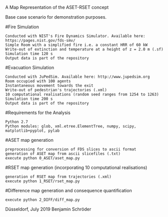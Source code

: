 

A Map Representation of the ASET-RSET concept

Base case scenario for demonstration purposes.

#Fire Simulation

    Conducted with NIST's Fire Dynamics Simulator. Available here: https://pages.nist.gov/fds-smv/
    Simple Room with a simplified fire i.e. a constant HRR of 60 kW
    Write-out of extinction and temperature at a height of z = 2.0 m (.sf)
    Simulation time 120 s
    Output data is part of the repository

#Evacuation Simulation

    Conducted with JuPedSim. Available here: http://www.jupedsim.org
    Room occupied with 100 agents
    Instantaneous movement towards the exit
    Write-out of pedestrian's trajectories (.xml)
    10 computational realisations (random seed ranges from 1254 to 1263)
    Simulation time 200 s
    Output data is part of the repository

#Requirements for the Analysis

    Python 2.7
    Python modules: glob, xml.etree.ElementTree, numpy, scipy, matplotlib+pyplot, pylab

#ASET map generation

    preprocessing for conversion of FDS slices to ascii format
    generation of ASET map from ascii slicefiles (.txt)
    execute python 0_ASET/aset_map.py

#RSET map generation (incorporating 10 computational realisations)

    generation of RSET map from trajectories (.xml)
    execute python 1_RSET/rset_map.py

#Difference map generation and consequence quantification

    execute python 2_DIFF/diff_map.py

Düsseldorf, July 2019 Benjamin Schröder
